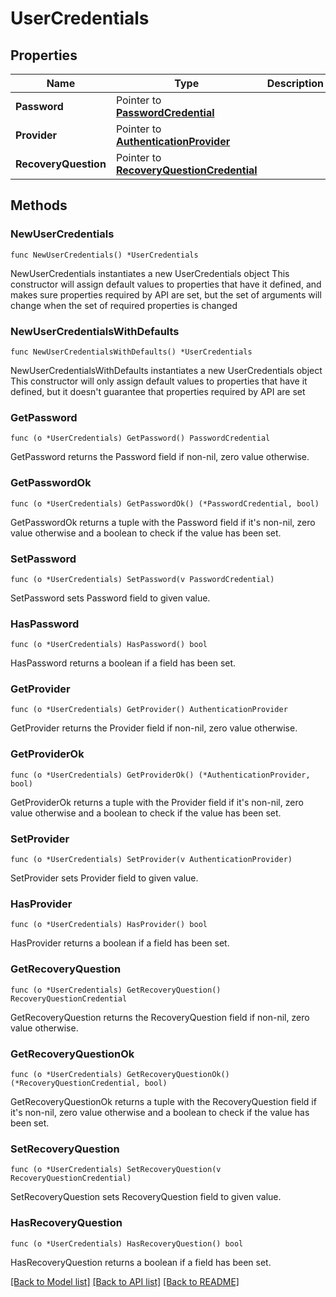 # UserCredentials

## Properties

Name | Type | Description | Notes
------------ | ------------- | ------------- | -------------
**Password** | Pointer to [**PasswordCredential**](PasswordCredential.md) |  | [optional] 
**Provider** | Pointer to [**AuthenticationProvider**](AuthenticationProvider.md) |  | [optional] 
**RecoveryQuestion** | Pointer to [**RecoveryQuestionCredential**](RecoveryQuestionCredential.md) |  | [optional] 

## Methods

### NewUserCredentials

`func NewUserCredentials() *UserCredentials`

NewUserCredentials instantiates a new UserCredentials object
This constructor will assign default values to properties that have it defined,
and makes sure properties required by API are set, but the set of arguments
will change when the set of required properties is changed

### NewUserCredentialsWithDefaults

`func NewUserCredentialsWithDefaults() *UserCredentials`

NewUserCredentialsWithDefaults instantiates a new UserCredentials object
This constructor will only assign default values to properties that have it defined,
but it doesn't guarantee that properties required by API are set

### GetPassword

`func (o *UserCredentials) GetPassword() PasswordCredential`

GetPassword returns the Password field if non-nil, zero value otherwise.

### GetPasswordOk

`func (o *UserCredentials) GetPasswordOk() (*PasswordCredential, bool)`

GetPasswordOk returns a tuple with the Password field if it's non-nil, zero value otherwise
and a boolean to check if the value has been set.

### SetPassword

`func (o *UserCredentials) SetPassword(v PasswordCredential)`

SetPassword sets Password field to given value.

### HasPassword

`func (o *UserCredentials) HasPassword() bool`

HasPassword returns a boolean if a field has been set.

### GetProvider

`func (o *UserCredentials) GetProvider() AuthenticationProvider`

GetProvider returns the Provider field if non-nil, zero value otherwise.

### GetProviderOk

`func (o *UserCredentials) GetProviderOk() (*AuthenticationProvider, bool)`

GetProviderOk returns a tuple with the Provider field if it's non-nil, zero value otherwise
and a boolean to check if the value has been set.

### SetProvider

`func (o *UserCredentials) SetProvider(v AuthenticationProvider)`

SetProvider sets Provider field to given value.

### HasProvider

`func (o *UserCredentials) HasProvider() bool`

HasProvider returns a boolean if a field has been set.

### GetRecoveryQuestion

`func (o *UserCredentials) GetRecoveryQuestion() RecoveryQuestionCredential`

GetRecoveryQuestion returns the RecoveryQuestion field if non-nil, zero value otherwise.

### GetRecoveryQuestionOk

`func (o *UserCredentials) GetRecoveryQuestionOk() (*RecoveryQuestionCredential, bool)`

GetRecoveryQuestionOk returns a tuple with the RecoveryQuestion field if it's non-nil, zero value otherwise
and a boolean to check if the value has been set.

### SetRecoveryQuestion

`func (o *UserCredentials) SetRecoveryQuestion(v RecoveryQuestionCredential)`

SetRecoveryQuestion sets RecoveryQuestion field to given value.

### HasRecoveryQuestion

`func (o *UserCredentials) HasRecoveryQuestion() bool`

HasRecoveryQuestion returns a boolean if a field has been set.


[[Back to Model list]](../README.md#documentation-for-models) [[Back to API list]](../README.md#documentation-for-api-endpoints) [[Back to README]](../README.md)


